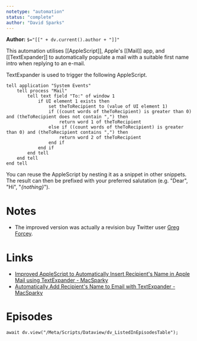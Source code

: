 ```yaml
---
notetype: "automation"
status: "complete"
author: "David Sparks"
---
```


**Author:** `$="[[" + dv.current().author + "]]"`

This automation utilises [[AppleScript]], Apple's [[Mail]] app, and [[TextExpander]] to automatically populate a mail with a suitable first name intro when replying to an e-mail.

TextExpander is used to trigger the following AppleScript.

```applescript
tell application "System Events"
    tell process "Mail"
        tell text field "To:" of window 1
            if UI element 1 exists then
                set theToRecipient to (value of UI element 1)
                if ((count words of theToRecipient) is greater than 0) and (theToRecipient does not contain ",") then
                    return word 1 of theToRecipient
                else if ((count words of theToRecipient) is greater than 0) and (theToRecipient contains ",") then
                    return word 2 of theToRecipient
                end if
            end if
        end tell
    end tell
end tell
```

You can reuse the AppleScript by nesting it as a snippet in other snippets. The result can then be prefixed with your preferred salutation (e.g. "Dear", "Hi", "*{nothing}*").

# Notes
- The improved version was actually a revision buy Twitter user [Greg Forcey](https://twitter.com/GregForcey).

# Links
- [Improved AppleScript to Automatically Insert Recipient's Name in Apple Mail using TextExpander - MacSparky](https://www.macsparky.com/blog/2019/02/2019-2-improved-applescript-to-automatically-insert-recipients-name-in-apple-mail-using-textexpander/)
- [Automatically Add Recipient's Name to Email with TextExpander - MacSparky](https://www.macsparky.com/blog/2015/6/automatically-add-recipients-name-to-email-with-textexapnder)

# Episodes
```dataviewjs
await dv.view("/Meta/Scripts/Dataview/dv_ListedInEpisodesTable");
```
